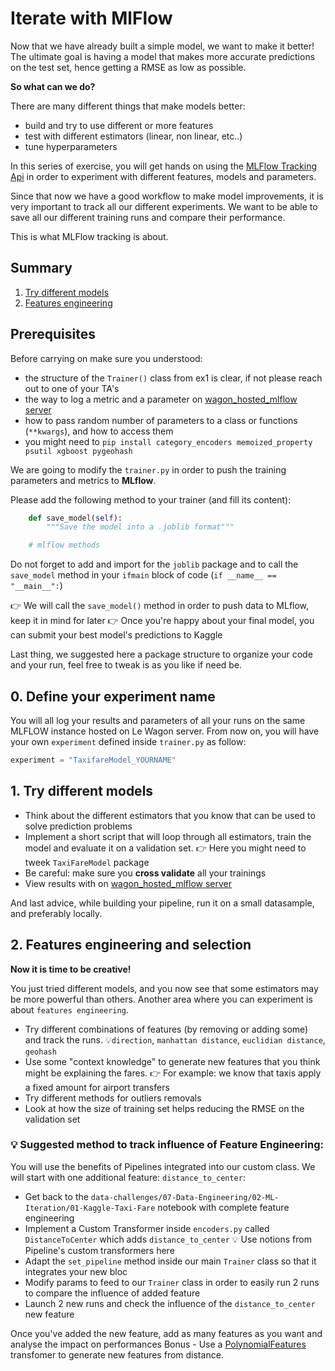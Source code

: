 # Iterate with MlFlow

Now that we have already built a simple model, we want to make it better! The ultimate goal is having a model that makes more accurate predictions on the test set, hence getting a RMSE as low as possible.

**So what can we do?**

There are many different things that make models better:
- build and try to use different or more features
- test with different estimators (linear, non linear, etc..)
- tune hyperparameters

In this series of exercise, you will get hands on using the [MLFlow Tracking Api](https://www.mlflow.org/docs/latest/tracking.html) in order to experiment with different features, models and parameters.

Since that now we have a good workflow to make model improvements, it is very important to track all our different experiments. We want to be able to save all our different training runs and compare their performance.

This is what MLFlow tracking is about.

## Summary
1. [Try different models](#part2)
2. [Features engineering](#part3)

## Prerequisites
Before carrying on make sure you understood:
- the structure of the `Trainer()` class from ex1 is clear, if not please reach out to one of your TA's
- the way to log a metric and a parameter on [wagon_hosted_mlflow server](https://mlflow.lewagon.co/#/experiments/0)
- how to pass random number of parameters to a class or functions (`**kwargs`), and how to access them
- you might need to `pip install category_encoders memoized_property psutil xgboost pygeohash`

We are going to modify the `trainer.py` in order to push the training parameters and metrics to **MLflow**.

Please add the following method to your trainer (and fill its content):

``` python
    def save_model(self):
        """Save the model into a .joblib format"""

    # mlflow methods
```

Do not forget to add and import for the `joblib` package and to call the `save_model` method in your `ifmain` block of code (`if __name__ == "__main__":`)

👉 We will call the `save_model()` method in order to push data to MLflow, keep it in mind for later
👉 Once you're happy about your final model, you can submit your best model's predictions to Kaggle

Last thing, we suggested here a package structure to organize your code and your run, feel free to tweak is as you like if need be.
## 0. Define your experiment name
You will all log your results and parameters of all your runs on the same MLFLOW instance hosted on Le Wagon server.
From now on, you will have your own `experiment` defined inside `trainer.py` as follow:
```python
experiment = "TaxifareModel_YOURNAME"
```

## 1. Try different models <a name=part2></a>
- Think about the different estimators that you know that can be used to solve prediction problems
- Implement a short script that will loop through all estimators, train the model and evaluate it on a validation set.
👉 Here you might need to tweek `TaxiFareModel` package
- Be careful: make sure you **cross validate** all your trainings
- View results with on [wagon_hosted_mlflow server](https://mlflow.lewagon.co/#/experiments/0)

And last advice, while building your pipeline, run it on a small datasample, and preferably locally.

## 2. Features engineering and selection <a name=part3></a>
**Now it is time to be creative!**

You just tried different models, and you now see that some estimators may be more powerful than others. Another area where you can experiment is about `features engineering`.

- Try different combinations of features (by removing or adding some) and track the runs.
💡`direction`, `manhattan distance`, `euclidian distance`, `geohash`
- Use some "context knowledge" to generate new features that you think might be explaining the fares.
 👉 For example: we know that taxis apply a fixed amount for airport transfers
- Try different methods for outliers removals
- Look at how the size of training set helps reducing the RMSE on the validation set

### 💡 Suggested method to track influence of Feature Engineering:
You will use the benefits of Pipelines integrated into our custom class.
We will start with one additional feature: `distance_to_center`:
- Get back to the `data-challenges/07-Data-Engineering/02-ML-Iteration/01-Kaggle-Taxi-Fare` notebook with complete feature engineering
- Implement a Custom Transformer inside `encoders.py` called `DistanceToCenter` which adds `distance_to_center`
💡 Use notions from Pipeline's custom transformers here
- Adapt the `set_pipeline` method inside our main `Trainer` class so that it integrates your new bloc
- Modify params to feed to our `Trainer` class in order to easily run 2 runs to compare the influence of added feature
- Launch 2 new runs and check the influence of the `distance_to_center` new feature

Once you've added the new feature, add as many features as you want and analyse the impact on performances
Bonus - Use a [PolynomialFeatures](https://scikit-learn.org/stable/modules/generated/sklearn.preprocessing.PolynomialFeatures.html) transfomer to generate new features from distance.
